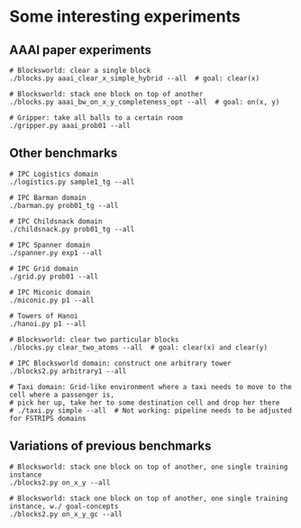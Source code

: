 

# Some interesting experiments


## AAAI paper experiments

    # Blocksworld: clear a single block
    ./blocks.py aaai_clear_x_simple_hybrid --all  # goal: clear(x)
    
    # Blocksworld: stack one block on top of another
    ./blocks.py aaai_bw_on_x_y_completeness_opt --all  # goal: on(x, y)
    
    # Gripper: take all balls to a certain room
    ./gripper.py aaai_prob01 --all
    

## Other benchmarks

    # IPC Logistics domain
    ./logistics.py sample1_tg --all
    
    # IPC Barman domain
    ./barman.py prob01_tg --all
    
    # IPC Childsnack domain
    ./childsnack.py prob01_tg --all

    # IPC Spanner domain
    ./spanner.py exp1 --all
    
    # IPC Grid domain
    ./grid.py prob01 --all
    
    # IPC Miconic domain
    ./miconic.py p1 --all
    
    # Towers of Hanoi
    ./hanoi.py p1 --all
    
    # Blocksworld: clear two particular blocks
    ./blocks.py clear_two_atoms --all  # goal: clear(x) and clear(y)
    
    # IPC Blocksworld domain: construct one arbitrary tower
    ./blocks2.py arbitrary1 --all 

    # Taxi domain: Grid-like environment where a taxi needs to move to the cell where a passenger is,
    # pick her up, take her to some destination cell and drop her there
    # ./taxi.py simple --all  # Not working: pipeline needs to be adjusted for FSTRIPS domains

## Variations of previous benchmarks

    # Blocksworld: stack one block on top of another, one single training instance
    ./blocks2.py on_x_y --all 
    
    # Blocksworld: stack one block on top of another, one single training instance, w./ goal-concepts
    ./blocks2.py on_x_y_gc --all
